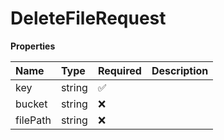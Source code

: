 # DeleteFileRequest

**Properties**

| Name     | Type   | Required | Description |
| :------- | :----- | :------- | :---------- |
| key      | string | ✅       |             |
| bucket   | string | ❌       |             |
| filePath | string | ❌       |             |

<!-- This file was generated by liblab | https://liblab.com/ -->
